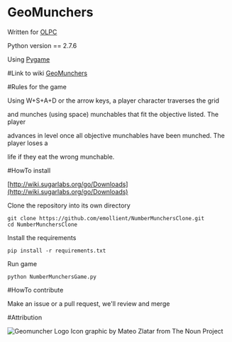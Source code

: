 GeoMunchers
====================

Written for [OLPC](http://wiki.sugarlabs.org/go/Welcome_to_the_Sugar_Labs_wiki)

Python version == 2.7.6

Using [Pygame](http://www.pygame.org/wiki/about)

#Link to wiki
[GeoMunchers](http://wiki.sugarlabs.org/go/GeoMunchers)

#Rules for the game

Using W+S+A+D or the arrow keys, a player character traverses the grid

and munches (using space) munchables that fit the objective listed. The player

advances in level once all objective munchables have been munched. The player loses a 

life if they eat the wrong munchable. 

#HowTo install

[http://wiki.sugarlabs.org/go/Downloads](http://wiki.sugarlabs.org/go/Downloads)

Clone the repository into its own directory

```
git clone https://github.com/emollient/NumberMunchersClone.git
cd NumberMunchersClone
```

Install the requirements

```
pip install -r requirements.txt
```

Run game 

```
python NumberMunchersGame.py
```

#HowTo contribute

Make an issue or a pull request, we'll review and merge

#Attribution

![Geomuncher Logo](https://github.com/emollient/NumberMunchersClone/blob/master/activity/geoicon.svg)
Icon graphic by Mateo Zlatar from The Noun Project
